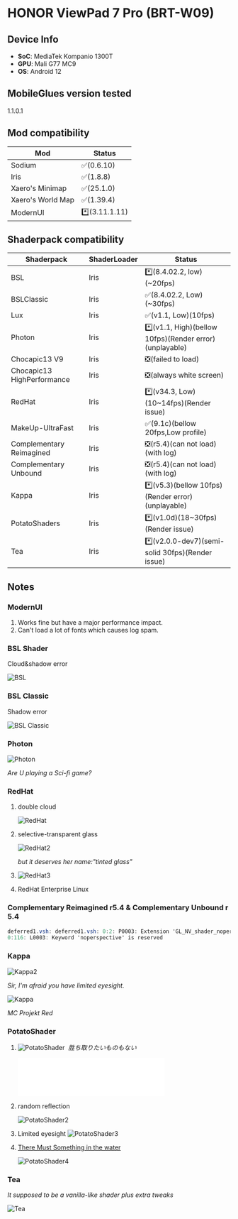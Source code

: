 <!-- markdownlint-disable MD033 MD036 -->

# HONOR ViewPad 7 Pro (BRT-W09)

## Device Info

- **SoC**: MediaTek Kompanio 1300T
- **GPU**: Mali G77 MC9
- **OS**: Android 12

## MobileGlues version tested

1.1.0.1

## Mod compatibility

| **Mod**           | **Status**     |
| ----------------- | -------------- |
| Sodium            | ✅(0.6.10)     |
| Iris              | ✅(1.8.8)      |
| Xaero's Minimap   | ✅(25.1.0)     |
| Xaero's World Map | ✅(1.39.4)     |
| ModernUI          | \*️⃣(3.11.1.11) |

## Shaderpack compatibility

| **Shaderpack**             | **ShaderLoader** | **Status**                                              |
| -------------------------- | ---------------- | ------------------------------------------------------- |
| BSL                        | Iris             | \*️⃣(8.4.02.2, low)(~20fps)                              |
| BSLClassic                 | Iris             | ✅(8.4.02.2, Low)(~30fps)                               |
| Lux                        | Iris             | ✅(v1.1, Low)(10fps)                                    |
| Photon                     | Iris             | \*️⃣(v1.1, High)(bellow 10fps)(Render error)(unplayable) |
| Chocapic13 V9              | Iris             | ❎(failed to load)                                      |
| Chocapic13 HighPerformance | Iris             | ❎(always white screen)                                 |
| RedHat                     | Iris             | \*️⃣(v34.3, Low)(10~14fps)(Render issue)                 |
| MakeUp-UltraFast           | Iris             | ✅(9.1c)(bellow 20fps,Low profile)                      |
| Complementary Reimagined   | Iris             | ❎(r5.4)(can not load)(with log)                        |
| Complementary Unbound      | Iris             | ❎(r5.4)(can not load)(with log)                        |
| Kappa                      | Iris             | \*️⃣(v5.3)(bellow 10fps)(Render error)(unplayable)       |
| PotatoShaders              | Iris             | \*️⃣(v1.0d)(18~30fps)(Render issue)                      |
| Tea                        | Iris             | \*️⃣(v2.0.0-dev7)(semi-solid 30fps)(Render issue)        |

## Notes

### ModernUI

1. Works fine but have a major performance <!--Genshin--> impact.
2. Can't load a lot of fonts which causes log spam.

### BSL Shader

Cloud&shadow error

![BSL](../assets/shaderpack_screenshot/BRT-W09/BSL.jpg)

### BSL Classic

Shadow error

![BSL Classic](../assets/shaderpack_screenshot/BRT-W09/BSL%20Classic.jpg)

### Photon

![Photon](../assets/shaderpack_screenshot/BRT-W09/Photon.jpg)

_Are U playing a Sci-fi game?_

### RedHat

1. double cloud

   ![RedHat](../assets/shaderpack_screenshot/BRT-W09/RedHat.jpg)

2. selective-transparent glass

   ![RedHat2](../assets/shaderpack_screenshot/BRT-W09/RedHat2.jpg)

   _but it deserves her name:"tinted glass"_

3. ![RedHat3](../assets/shaderpack_screenshot/BRT-W09/RedHat3.jpg)

4. RedHat Enterprise Linux

### Complementary Reimagined r5.4 & Complementary Unbound r 5.4

```glsl
deferred1.vsh: deferred1.vsh: 0:2: P0003: Extension 'GL_NV_shader_noperspective_interpolation' not supported
0:116: L0003: Keyword 'noperspective' is reserved
```

### Kappa

![Kappa2](../assets/shaderpack_screenshot/BRT-W09/Kappa2.jpg)

_Sir, I'm afraid you have limited eyesight._

![Kappa](../assets/shaderpack_screenshot/BRT-W09/Kappa.jpg)

_MC Projekt Red_

### PotatoShader

1. ![PotatoShader](../assets/shaderpack_screenshot/BRT-W09/PotatoShader.jpg)
​ _胜ち取りたいものもない_
   <iframe frameborder="no" border="0" marginwidth="0" marginheight="0" width=330 height=86 src="//music.163.com/outchain/player?type=2&id=513363028&auto=1&height=66"></iframe>

2. random reflection <!--NVIDIA Reflex-->

   ![PotatoShader2](../assets/shaderpack_screenshot/BRT-W09/PotatoShader2.jpg)

3. Limited eyesight
   ![PotatoShader3](../assets/shaderpack_screenshot/BRT-W09/PotatoShader3.jpg)

4. [There Must Something in the water](https://music.163.com/#/song?id=1834260605)

   ![PotatoShader4](../assets/shaderpack_screenshot/BRT-W09/PotatoShader4.jpg)

### Tea

_It supposed to be a vanilla-like shader plus extra tweaks_

![Tea](../assets/shaderpack_screenshot/BRT-W09/Tea.jpg)
